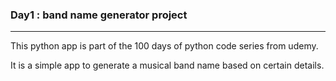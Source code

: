 ### Day1 : band name generator project
---

This python app is part of the 100 days of python code series from udemy.

It is a simple app to generate a musical band name based on certain details.
